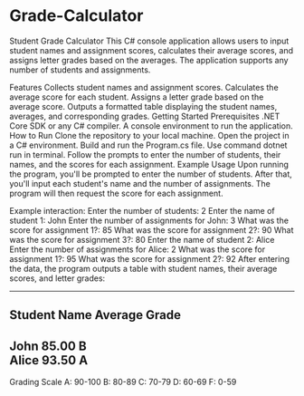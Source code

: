 # Grade-Calculator
Student Grade Calculator
This C# console application allows users to input student names and assignment scores, calculates their average scores, and assigns letter grades based on the averages. The application supports any number of students and assignments.

Features
Collects student names and assignment scores.
Calculates the average score for each student.
Assigns a letter grade based on the average score.
Outputs a formatted table displaying the student names, averages, and corresponding grades.
Getting Started
Prerequisites
.NET Core SDK or any C# compiler.
A console environment to run the application.
How to Run
Clone the repository to your local machine.
Open the project in a C# environment.
Build and run the Program.cs file.
Use command dotnet run in terminal.
Follow the prompts to enter the number of students, their names, and the scores for each assignment.
Example Usage
Upon running the program, you'll be prompted to enter the number of students. After that, you'll input each student's name and the number of assignments. The program will then request the score for each assignment.

Example interaction:
Enter the number of students: 2
Enter the name of student 1: John
Enter the number of assignments for John: 3
What was the score for assignment 1?: 85
What was the score for assignment 2?: 90
What was the score for assignment 3?: 80
Enter the name of student 2: Alice
Enter the number of assignments for Alice: 2
What was the score for assignment 1?: 95
What was the score for assignment 2?: 92
After entering the data, the program outputs a table with student names, their average scores, and letter grades:

------------------------------------
Student Name    Average    Grade    
------------------------------------
John            85.00      B        
Alice           93.50      A        
------------------------------------
Grading Scale
A: 90-100
B: 80-89
C: 70-79
D: 60-69
F: 0-59
